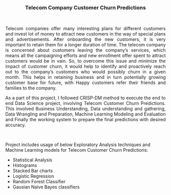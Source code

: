 <h3 align="center"> Telecom Company Customer Churn Predictions </h3>
</br>

<p align="justify">Telecom companies offer many interesting plans for different customers and invest lot of money to attract new customers in the way of special plans and advertisements. After onboarding the new customers, it is very important to retain them for a longer duration of time. The telecom company is concerned about customers leaving the company’s services, which means all the campaigning efforts and new enrollment offer spent to attract customers would be in vain. So, to overcome this issue and minimize the impact of customer churn, it would help to identify and proactively reach out to the company’s customers who would possibly churn in a given month. This helps in retaining business and in turn potentially growing customer base for future, with Happy customers refer their friends and families to the company.</p>

<p align="justify">As a part of this project, I followed CRISP-DM method to execute the end to end Data Science project, involving Telecom Customer Churn Predictions. This involved Business Understanding, Data understanding and gathering, Data Wrangling and Preparation, Machine Learning Modeling and Evaluation and Finally the working system to prepare the final predictions with desired accuracy.</p>

<br/>


<p>Project includes usage of below Exploratory Analysis techniques and Machine Learning models for Telecom Customer Churn Predictions:</p>
<ul style="list-style-type:disc;">
  <li>Statistical Analysis</li>
  <li>Histograms</li>
  <li>Stacked Bar charts</li>
  <li>Logistic Regression</li>
  <li>Random Forest Classifier</li>
  <li>Gausian Naive Bayes classifiers</li>
</ul>
